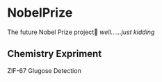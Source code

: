 # NobelPrize
The future Nobel Prize project🦥
_well……just kidding_
<h2>
  Chemistry Expriment
</h2>
  
ZIF-67 Glugose Detection

